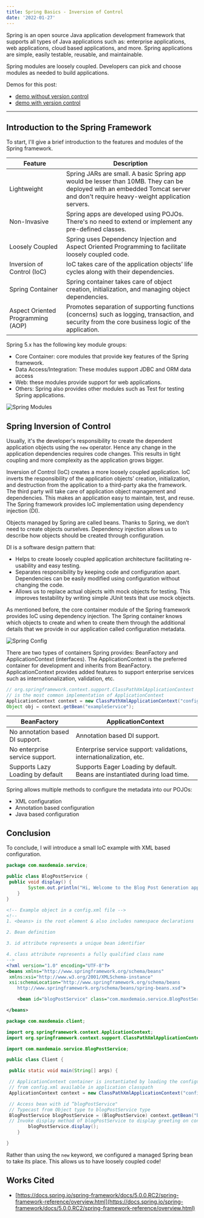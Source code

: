 ```yaml
---
title: Spring Basics - Inversion of Control
date: '2022-01-27'
---
```


Spring is an open source Java application development framework that supports all types of Java applications such as: enterprise applications, web applications, cloud based applications, and more. Spring applications are simple, easily testable, reusable, and maintainable.

Spring modules are loosely coupled. Developers can pick and choose modules as needed to build applications.

Demos for this post:

- [demo without version control](https://github.com/maxdemaio/demos/tree/main/demo1-blog-post-java)
- [demo with version control](https://github.com/maxdemaio/demos/tree/main/demo2-spring-ioc)

---

## Introduction to the Spring Framework

To start, I'll give a brief introduction to the features and modules of the Spring framework.

| Feature                           | Description                                                                                                                                                                  |
| --------------------------------- | ---------------------------------------------------------------------------------------------------------------------------------------------------------------------------- |
| Lightweight                       | Spring JARs are small. A basic Spring app would be lesser than 10MB. They can be deployed with an embedded Tomcat server and don't require heavy-weight application servers. |
| Non-Invasive                      | Spring apps are developed using POJOs. There's no need to extend or implement any pre-defined classes.                                                                       |
| Loosely Coupled                   | Spring uses Dependency Injection and Aspect Oriented Programming to facilitate loosely coupled code.                                                                         |
| Inversion of Control (IoC)        | IoC takes care of the application objects’ life cycles along with their dependencies.                                                                                        |
| Spring Container                  | Spring container takes care of object creation, initialization, and managing object dependencies.                                                                            |
| Aspect Oriented Programming (AOP) | Promotes separation of supporting functions (concerns) such as logging, transaction, and security from the core business logic of the application.                           |

Spring 5.x has the following key module groups:

- Core Container: core modules that provide key features of the Spring framework.
- Data Access/Integration: These modules support JDBC and ORM data access
- Web: these modules provide support for web applications.
- Others: Spring also provides other modules such as Test for testing Spring applications.

![Spring Modules](/static/images/spring/springModules.png)

## Spring Inversion of Control

Usually, it's the developer's responsibility to create the dependent application objects using the `new` operator. Hence any change in the application dependencies requires code changes. This results in tight coupling and more complexity as the application grows bigger.

Inversion of Control (IoC) creates a more loosely coupled application. IoC inverts the responsibility of the application objects’ creation, initialization, and destruction from the application to a third-party aka the framework. The third party will take care of application object management and dependencies. This makes an application easy to maintain, test, and reuse. The Spring framework provides IoC implementation using dependency injection (DI).

Objects managed by Spring are called beans. Thanks to Spring, we don’t need to create objects ourselves. Dependency injection allows us to describe how objects should be created through configuration.

DI is a software design pattern that:

- Helps to create loosely coupled application architecture facilitating re-usability and easy testing.
- Separates responsibility by keeping code and configuration apart. Dependencies can be easily modified using configuration without changing the code.
- Allows us to replace actual objects with mock objects for testing. This improves testability by writing simple JUnit tests that use mock objects.

As mentioned before, the core container module of the Spring framework provides IoC using dependency injection. The Spring container knows which objects to create and when to create them through the additional details that we provide in our application called configuration metadata.

![Spring Config](/static/images/spring/config.png)

There are two types of containers Spring provides: BeanFactory and ApplicationContext (interfaces). The ApplicationContext is the preferred container for development and inherits from BeanFactory. ApplicationContext provides added features to support enterprise services such as internationalization, validation, etc.

```java
// org.springframework.context.support.ClassPathXmlApplicationContext
// is the most common implementation of ApplicationContext
ApplicationContext context = new ClassPathXmlApplicationContext("config.xml");
Object obj = context.getBean("exampleService");
```

| BeanFactory                      | ApplicationContext                                                          |
| -------------------------------- | --------------------------------------------------------------------------- |
| No annotation based DI support.  | Annotation based DI support.                                                |
| No enterprise service support.   | Enterprise service support: validations, internationalization, etc.         |
| Supports Lazy Loading by default | Supports Eager Loading by default. Beans are instantiated during load time. |

Spring allows multiple methods to configure the metadata into our POJOs:

- XML configuration
- Annotation based configuration
- Java based configuration

## Conclusion

To conclude, I will introduce a small IoC example with XML based configuration.

```java
package com.maxdemaio.service;

public class BlogPostService {
 public void display() {
        System.out.println("Hi, Welcome to the Blog Post Generation application");
    }
}
```

```xml
<!-- Example object in a config.xml file -->
<!--
1. <beans> is the root element & also includes namespace declarations

2. Bean definition

3. id attribute represents a unique bean identifier

4. class attribute represents a fully qualified class name
-->
<?xml version="1.0" encoding="UTF-8"?>
<beans xmlns="http://www.springframework.org/schema/beans"
 xmlns:xsi="http://www.w3.org/2001/XMLSchema-instance"
 xsi:schemaLocation="http://www.springframework.org/schema/beans
    http://www.springframework.org/schema/beans/spring-beans.xsd">

    <bean id="blogPostService" class="com.maxdemaio.service.BlogPostService" />

</beans>
```

```java
package com.maxdemaio.client;

import org.springframework.context.ApplicationContext;
import org.springframework.context.support.ClassPathXmlApplicationContext;

import com.maxdemaio.service.BlogPostService;

public class Client {

 public static void main(String[] args) {

 // ApplicationContext container is instantiated by loading the configuration
 // from config.xml available in application classpath
 ApplicationContext context = new ClassPathXmlApplicationContext("config.xml");

 // Access bean with id “blogPostService"
 // Typecast from Object type to blogPostService type
 BlogPostService blogPostService = (BlogPostService) context.getBean("blogPostService");
 // Invoke display method of blogPostService to display greeting on console
        blogPostService.display();
    }

}
```

Rather than using the `new` keyword, we configured a managed Spring bean to take its place. This allows us to have loosely coupled code!

## Works Cited

- [https://docs.spring.io/spring-framework/docs/5.0.0.RC2/spring-framework-reference/overview.html](https://docs.spring.io/spring-framework/docs/5.0.0.RC2/spring-framework-reference/overview.html)
